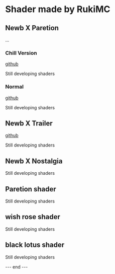 # Shader made by RukiMC 

## Newb X Paretion 
...
### Chill Version
[github](https://github.com/RukiMC123/newb-x-paretion/tree/Newb-X-Paretion-chill-version)

Still developing shaders
### Normal
[github](https://github.com/RukiMC123/newb-x-paretion/tree/Newb-X-Paretion)

Still developing shaders

## Newb X Trailer
[github](https://github.com/RukiMC123/newb-x-paretion/tree/Newb-X-Trailer)

Still developing shaders

## Newb X Nostalgia 
Still developing shaders

## Paretion shader 
Still developing shaders

## wish rose shader
Still developing shaders

## black lotus shader
Still developing shaders

--- end ---

